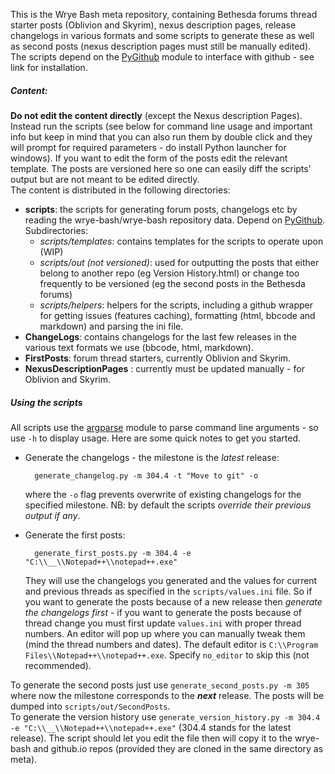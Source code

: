 This is the Wrye Bash meta repository, containing Bethesda forums thread
starter posts (Oblivion and Skyrim), nexus description pages, release changelogs
in various formats and some scripts to generate these as well as second posts
(nexus description pages must still be manually edited). The scripts depend on
the [PyGithub][1] module to interface with github - see link for installation.

##### Content:

__Do not edit the content directly__ (except the Nexus description Pages).
Instead run the scripts (see below for command line usage and important info
but keep in mind that you can also run them by double click  and they will
prompt for required parameters - do install Python launcher for windows).
If you want to edit the form of the posts edit the relevant template. The posts
are versioned here so one can easily diff the scripts' output but are not meant
to be edited directly.</br>
The content is distributed in the following directories:

- __scripts__: the scripts for generating forum posts, changelogs  etc by
reading the wrye-bash/wrye-bash repository data. Depend on [PyGithub][1].
Subdirectories:
  * _scripts/templates_: contains templates for the scripts to operate upon
(WIP)
  * _scripts/out (not versioned)_: used for outputting the posts that either
belong to another repo (eg Version History.html) or change too frequently to be
versioned (eg the second posts in the Bethesda forums)
  * _scripts/helpers_: helpers for the scripts, including a github wrapper for
getting issues (features caching), formatting (html, bbcode and markdown) and
parsing the ini file.
- __ChangeLogs__: contains changelogs for the last few releases in the various
text formats we use (bbcode, html, markdown).
- __FirstPosts__: forum thread starters, currently Oblivion and Skyrim.
- __NexusDescriptionPages__ : currently must be updated manually - for Oblivion
and Skyrim.

##### Using the scripts

All scripts use the [argparse][2] module to parse command line arguments - so
use `-h` to display usage. Here are some quick notes to get you started.

- Generate the changelogs - the milestone  is the _latest_ release:

        generate_changelog.py -m 304.4 -t "Move to git" -o
  where the `-o` flag prevents overwrite of existing changelogs for the specified
milestone. NB: by default the scripts _override their previous output if any_.

- Generate the first posts:

        generate_first_posts.py -m 304.4 -e "C:\\__\\Notepad++\\notepad++.exe"
  They will use the changelogs you generated and the values for current and
previous threads as specified in the `scripts/values.ini` file. So if you want
to generate the posts because of a new release then _generate the changelogs
first_ - if you want to generate the posts because of thread change you must
first update `values.ini` with proper thread numbers. An editor will
pop up where you can manually tweak them (mind the thread numbers and dates).
The default editor is `C:\\Program Files\\Notepad++\\notepad++.exe`. Specify
`no_editor` to skip this (not recommended).

To generate the second posts just use `generate_second_posts.py -m 305` where
now the milestone corresponds to the ___next___ release. The posts will be
dumped into `scripts/out/SecondPosts`.<br/>
To generate the version history use
`generate_version_history.py -m 304.4  -e "C:\\__\\Notepad++\\notepad++.exe"`
(304.4 stands for the latest release). The script should let you edit the file
then will copy it to the wrye-bash and github.io repos (provided they are
cloned in the same directory as meta).

[1]: https://github.com/jacquev6/PyGithub
[2]: https://docs.python.org/2/library/argparse.html#module-argparse
